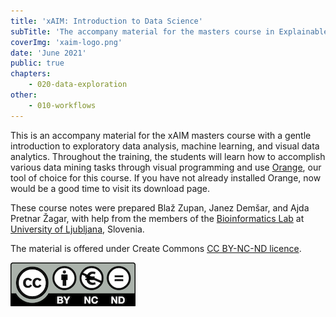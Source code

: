 ```yaml
---
title: 'xAIM: Introduction to Data Science'
subTitle: 'The accompany material for the masters course in Explainable artificial intelligence in healthcare management (xAIM)'
coverImg: 'xaim-logo.png'
date: 'June 2021'
public: true
chapters:
    - 020-data-exploration
other:
    - 010-workflows
---
```


This is an accompany material for the xAIM masters course with a gentle introduction to exploratory data analysis, machine learning, and visual data analytics. Throughout the training, the students will learn how to accomplish various data mining tasks through visual programming and use [Orange](http://orangedatamining.com), our tool of choice for this course. If you have not already installed Orange, now would be a good time to visit its download page.

These course notes were prepared Blaž Zupan, Janez Demšar, and Ajda Pretnar Žagar, with help from the members of the [Bioinformatics Lab](http://biolab.si) at [University of Ljubljana](http://www.uni-lj.si), Slovenia.

The material is offered under Create Commons [CC BY-NC-ND licence](https://creativecommons.org/licenses/by-nc-nd/4.0/).

![](cc-by-nc-nd.png)
